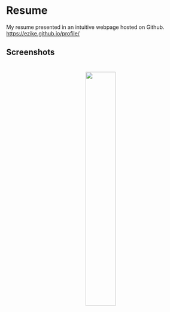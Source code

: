 # Resume

My resume presented in an intuitive webpage hosted on Github.
https://ezike.github.io/profile/

<h2 align="left">Screenshots</h2>
<h4 align="center">
<img src="https://res.cloudinary.com/diixxqjcx/image/upload/v1549621830/resume_home.png" width="40%" vspace="20" hspace="20">

